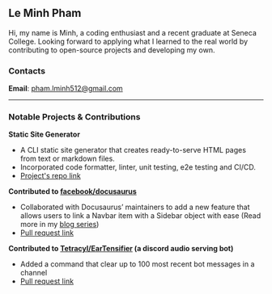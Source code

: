 ## Le Minh Pham

Hi, my name is Minh, a coding enthusiast and a recent graduate at Seneca College. Looking forward to applying what I learned to the real world by contributing to open-source projects and developing my own.

### Contacts
**Email**: [pham.lminh512@gmail.com](pham.lminh512@gmail.com)

***

### Notable Projects & Contributions
**Static Site Generator**
- A CLI static site generator that creates ready-to-serve HTML pages from text or markdown files.
- Incorporated code formatter, linter, unit testing, e2e testing and CI/CD.
- [Project's repo link](https://github.com/lmpham1/cool_ssg_generator)

**Contributed to [facebook/docusaurus](https://github.com/facebook/docusaurus)**
- Collaborated with Docusaurus’ maintainers to add a new feature that allows users to link a Navbar item with a Sidebar object with ease (Read more in my [blog series](https://medium.com/@lmpham1/next-step-in-open-source-60b31d185ff7))
- [Pull request link](https://github.com/facebook/docusaurus/pull/6139)

**Contributed to [Tetracyl/EarTensifier](https://github.com/Tetracyl/EarTensifier) (a discord audio serving bot)**
- Added a command that clear up to 100 most recent bot messages in a channel
- [Pull request link](https://github.com/Tetracyl/EarTensifier/pull/67)

<!---
lmpham1/lmpham1 is a ✨ special ✨ repository because its `README.md` (this file) appears on your GitHub profile.
You can click the Preview link to take a look at your changes.
--->

